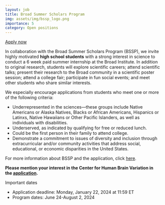 ```yaml
---
layout: job
title: Broad Summer Scholars Program
img: assets/img/bssp_logo.png
importance: 5
category: Open positions
---
```


<a href="https://broadinstitute.slideroom.com/#/login/program/75460">Apply now <i class="fas fa-external-link-alt"></i></a>

In collaboration with the Broad Summer Scholars Program (BSSP), we invite highly motivated **high school students** with a strong interest in science to conduct a 6 week paid summer internship at the Broad Institute. In addition to original research, students will explore scientific careers; attend scientific talks; present their research to the Broad community in a scientific poster session; attend a college fair; participate in fun social events; and meet other students who share similar interests.

We especially encourage applications from students who meet one or more of the following criteria:
- Underrepresented in the sciences—these groups include Native Americans or Alaska Natives, Blacks or African Americans, Hispanics or Latinxs, Native Hawaiians or Other Pacific Islanders, as well as individuals with disabilities.
- Underserved, as indicated by qualifying for free or reduced lunch.
- Could be the first person in their family to attend college.
- Demonstrate a commitment to issues of diversity and inclusion through extracurricular and/or community activities that address social, educational, or economic disparities in the United States. 

For more information about BSSP and the application, click [here](https://www.broadinstitute.org/partnerships/education/k-12-outreach/broad-summer-scholars-program).

**Please mention your interest in the Center for Human Brain Variation in the [application](https://broadinstitute.slideroom.com/#/login/program/75460).**

Important dates
- Application deadline: Monday, January 22, 2024 at 11:59 ET
- Program dates: June 24-August 2, 2024

